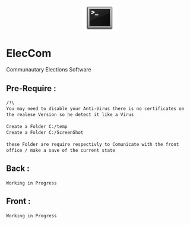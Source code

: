 <div align="center">
    <img src="https://raw.githubusercontent.com/pazimor/pazimor.github.io/master/images/terminal.png" width="100"/>
  <br>
</div>

# ElecCom
Communautary Elections Software

## Pre-Require :

```
/!\
You may need to disable your Anti-Virus there is no certificates on the realese Version so he detect it like a Virus

Create a Folder C:/temp
Create a Folder C:/ScreenShot

these Folder are require respectivly to Comunicate with the front office / make a save of the current state
```

## Back :

```
Working in Progress
```

## Front :

```
Working in Progress
```
